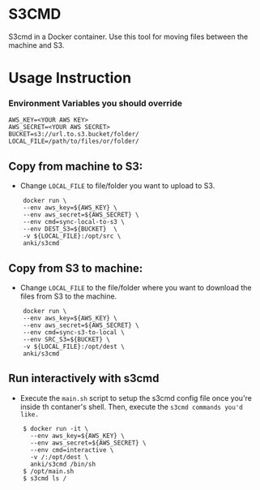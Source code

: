 S3CMD
============
S3cmd in a Docker container.
Use this tool for moving files between the machine and S3.

# Usage Instruction
### Environment Variables you should override
```
AWS_KEY=<YOUR AWS KEY>
AWS_SECRET=<YOUR AWS SECRET>
BUCKET=s3://url.to.s3.bucket/folder/
LOCAL_FILE=/path/to/files/or/folder/
```
## Copy from machine to S3:
* Change `LOCAL_FILE` to file/folder you want to upload to S3.
```
    docker run \
    --env aws_key=${AWS_KEY} \
    --env aws_secret=${AWS_SECRET} \
    --env cmd=sync-local-to-s3 \
    --env DEST_S3=${BUCKET}  \
    -v ${LOCAL_FILE}:/opt/src \
    anki/s3cmd
```

## Copy from S3 to machine:
* Change `LOCAL_FILE` to the file/folder where you want to download the files from S3 to the machine.
```
    docker run \
    --env aws_key=${AWS_KEY} \
    --env aws_secret=${AWS_SECRET} \
    --env cmd=sync-s3-to-local \
    --env SRC_S3=${BUCKET} \
    -v ${LOCAL_FILE}:/opt/dest \
    anki/s3cmd
```

## Run interactively with s3cmd
* Execute the `main.sh` script to setup the s3cmd config file once you're inside th contaner's shell. Then, execute the `s3cmd commands you'd like.`
```
    $ docker run -it \
      --env aws_key=${AWS_KEY} \
      --env aws_secret=${AWS_SECRET} \
      --env cmd=interactive \
      -v /:/opt/dest \
      anki/s3cmd /bin/sh
    $ /opt/main.sh
    $ s3cmd ls /
```
